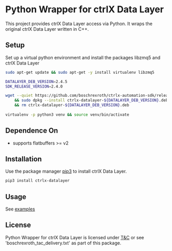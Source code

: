 # Python Wrapper for ctrlX Data Layer

This project provides ctrlX Data Layer access via Python.
It wraps the original ctrlX Data Layer written in C++.

## Setup

Set up a virtual python environment and install the packages libzmq5 and ctrlX Data Layer

```bash
sudo apt-get update && sudo apt-get -y install virtualenv libzmq5

DATALAYER_DEB_VERSION=2.4.5
SDK_RELEASE_VERSION=2.4.0

wget --quiet https://github.com/boschrexroth/ctrlx-automation-sdk/releases/download/${SDK_RELEASE_VERSION}/ctrlx-datalayer-${DATALAYER_DEB_VERSION}.deb \
    && sudo dpkg --install ctrlx-datalayer-${DATALAYER_DEB_VERSION}.deb \
    && rm ctrlx-datalayer-${DATALAYER_DEB_VERSION}.deb
    
virtualenv -p python3 venv && source venv/bin/activate
```
## Dependence On

  - supports flatbuffers >= v2

## Installation

Use the package manager [pip3](https://pip.pypa.io/en/stable/) to install ctrlX Data Layer.

```bash
pip3 install ctrlx-datalayer
```
## Usage

See [examples](https://boschrexroth.github.io/ctrlx-automation-sdk/)

## License

Python Wrapper for ctrlX Data Layer is licensed under [T&C](https://dc-corp.resource.bosch.com/media/xc/boschrexroth_tac_delivery.pdf) or see 'boschrexroth_tac_delivery.txt' as part of this package.